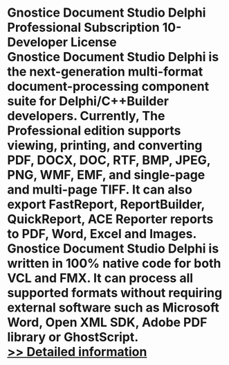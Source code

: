 # Gnostice Document Studio Delphi Professional Subscription 10-Developer License<br />Gnostice Document Studio Delphi is the next-generation multi-format document-processing component suite for Delphi/C++Builder developers. Currently, The Professional edition supports viewing, printing, and converting PDF, DOCX, DOC, RTF, BMP, JPEG, PNG, WMF, EMF, and single-page and multi-page TIFF. It can also export FastReport, ReportBuilder, QuickReport, ACE Reporter reports to PDF, Word, Excel and Images. Gnostice Document Studio Delphi is written in 100% native code for both VCL and FMX. It can process all supported formats without requiring external software such as Microsoft Word, Open XML SDK, Adobe PDF library or GhostScript.<br />[>> Detailed information](https://secure.shareit.com/shareit/product.html?productid=300870611&affiliateid=200057808)